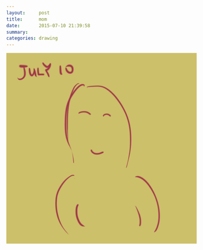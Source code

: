 ```yaml
---
layout:     post
title:      mom
date:       2015-07-10 21:39:58
summary:    
categories: drawing
---
```

![mom](/images/_diary/mom.png "My dear mom, I cannot love you equal.")